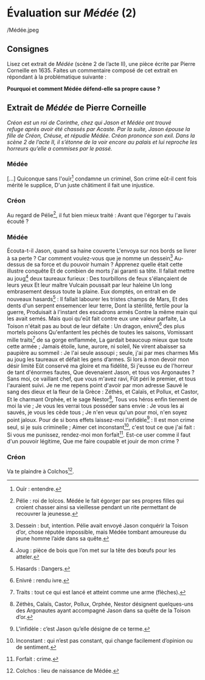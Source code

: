 # Évaluation sur *Médée* (2)

/Médée.jpeg

## Consignes
Lisez cet extrait de *Médée* (scène 2 de l’acte II), une pièce écrite par Pierre Corneille en 1635.
Faites un commentaire composé de cet extrait en répondant à la problématique suivante :

**Pourquoi et comment Médée défend-elle sa propre cause ?**

## Extrait de *Médée* de Pierre Corneille
*Créon est un roi de Corinthe, chez qui Jason et Médée ont trouvé refuge après avoir été chassés par Acaste.*
*Par la suite, Jason épouse la fille de Créon, Créuse, et répudie Médée. Créon prononce son exil. Dans la scène 2 de l’acte II, il s’étonne de la voir encore au palais et lui reproche les horreurs qu’elle a commises par le passé.*

### Médée
[...]
Quiconque sans l'ouïr[^1] condamne un criminel,
Son crime eût-il cent fois mérité le supplice,
D'un juste châtiment il fait une injustice.

### Créon
Au regard de Pélie[^2], il fut bien mieux traité :
Avant que l'égorger tu l'avais écouté ?

### Médée
Écouta-t-il Jason, quand sa haine couverte
L'envoya sur nos bords se livrer à sa perte ?
Car comment voulez-vous que je nomme un dessein[^3]
Au-dessus de sa force et du pouvoir humain ?
Apprenez quelle était cette illustre conquête
Et de combien de morts j'ai garanti sa tête.
Il fallait mettre au joug[^4] deux taureaux furieux :
Des tourbillons de feux s'élançaient de leurs yeux
Et leur maître Vulcain poussait par leur haleine
Un long embrasement dessus toute la plaine.
Eux domptés, on entrait en de nouveaux hasards[^5] :
Il fallait labourer les tristes champs de Mars,
Et des dents d'un serpent ensemencer leur terre,
Dont la stérilité, fertile pour la guerre,
Produisait à l'instant des escadrons armés
Contre la même main qui les avait semés.
Mais quoi qu'eût fait contre eux une valeur parfaite,
La Toison n'était pas au bout de leur défaite :
Un dragon, enivré[^6] des plus mortels poisons
Qu'enfantent les péchés de toutes les saisons,
Vomissant mille traits[^7] de sa gorge enflammée,
La gardait beaucoup mieux que toute cette armée ;
Jamais étoile, lune, aurore, ni soleil,
Ne virent abaisser sa paupière au sommeil :
Je l'ai seule assoupi ; seule, j'ai par mes charmes
Mis au joug les taureaux et défait les gens d’armes.
Si lors à mon devoir mon désir limité
Eût conservé ma gloire et ma fidélité,
Si j'eusse eu de l'horreur de tant d'énormes fautes,
Que devenaient Jason, et tous vos Argonautes ?
Sans moi, ce vaillant chef, que vous m'avez ravi,
Fût péri le premier, et tous l'auraient suivi.
Je ne me repens point d'avoir par mon adresse
Sauvé le sang des dieux et la fleur de la Grèce :
Zéthès, et Calaïs, et Pollux, et Castor,
Et le charmant Orphée, et le sage Nestor[^8],
Tous vos héros enfin tiennent de moi la vie ;
Je vous les verrai tous posséder sans envie :
Je vous les ai sauvés, je vous les cède tous ;
Je n'en veux qu'un pour moi, n'en soyez point jaloux.
Pour de si bons effets laissez-moi l'infidèle[^9] :
Il est mon crime seul, si je suis criminelle ;
Aimer cet inconstant[^10], c'est tout ce que j'ai fait :
Si vous me punissez, rendez-moi mon forfait[^11].
Est-ce user comme il faut d'un pouvoir légitime,
Que me faire coupable et jouir de mon crime ?

### Créon
Va te plaindre à Colchos[^12].

[^1]:	Ouïr : entendre.
[^2]:	Pélie : roi de Iolcos. Médée le fait égorger par ses propres filles qui croient chasser ainsi sa vieillesse pendant un rite permettant de recouvrer la jeunesse.
[^3]:	Dessein : but, intention. Pélie avait envoyé Jason conquérir la Toison d’or, chose réputée impossible, mais Médée tombant amoureuse du jeune homme l’aide dans sa quête.
[^4]:	Joug : pièce de bois que l’on met sur la tête des bœufs pour les atteler.
[^5]:	Hasards : Dangers.
[^6]:	Enivré : rendu ivre.
[^7]:	Traits : tout ce qui est lancé et atteint comme une arme (flèches).
[^8]:	Zéthès, Calaïs, Castor, Pollux, Orphée, Nestor désignent quelques-uns des Argonautes ayant accompagné Jason dans sa quête de la Toison d’or.
[^9]:	L'infidèle : c’est Jason qu’elle désigne de ce terme.
[^10]:	Inconstant : qui n’est pas constant, qui change facilement d’opinion ou de sentiment.
[^11]:	Forfait : crime.
[^12]:	Colchos : lieu de naissance de Médée.